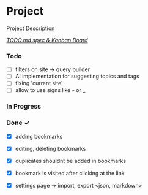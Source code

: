 # Project

Project Description

<em>[TODO.md spec & Kanban Board](https://bit.ly/3fCwKfM)</em>

### Todo

- [ ] filters on site -> query builder  
- [ ] AI implementation for suggesting topics and tags  
- [ ] fixing 'current site'  
- [ ] allow to use signs like - or _

### In Progress


### Done ✓

- [x] adding bookmarks  
- [x] editing, deleting bookmarks  
- [x] duplicates shouldnt be added in bookmarks  
- [x] bookmark is visited after clicking at the link  
- [x] settings page -> import, export <json, markdown>  

